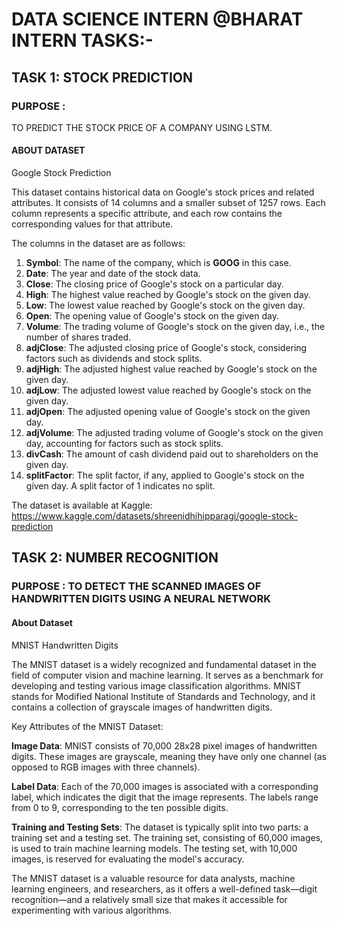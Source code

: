 # DATA SCIENCE INTERN @BHARAT INTERN TASKS:-

## TASK 1: STOCK PREDICTION

### PURPOSE :
TO PREDICT THE STOCK PRICE OF A COMPANY USING LSTM.

#### ABOUT DATASET

Google Stock Prediction

This dataset contains historical data on Google's stock prices and related attributes. It consists of 14 columns and a smaller subset of 1257 rows. Each column represents a specific attribute, and each row contains the corresponding values for that attribute.

The columns in the dataset are as follows:

1. **Symbol**: The name of the company, which is **GOOG** in this case.
2. **Date**: The year and date of the stock data.
3. **Close**: The closing price of Google's stock on a particular day.
4. **High**: The highest value reached by Google's stock on the given day.
5. **Low**: The lowest value reached by Google's stock on the given day.
6. **Open**: The opening value of Google's stock on the given day.
7. **Volume**: The trading volume of Google's stock on the given day, i.e., the number of shares traded.
8. **adjClose**: The adjusted closing price of Google's stock, considering factors such as dividends and stock splits.
9. **adjHigh**: The adjusted highest value reached by Google's stock on the given day.
10. **adjLow**: The adjusted lowest value reached by Google's stock on the given day.
11. **adjOpen**: The adjusted opening value of Google's stock on the given day.
12. **adjVolume**: The adjusted trading volume of Google's stock on the given day, accounting for factors such as stock splits.
13. **divCash**: The amount of cash dividend paid out to shareholders on the given day.
14. **splitFactor**: The split factor, if any, applied to Google's stock on the given day. A split factor of 1 indicates no split.

The dataset is available at Kaggle: https://www.kaggle.com/datasets/shreenidhihipparagi/google-stock-prediction


## TASK 2: NUMBER RECOGNITION

### PURPOSE : TO DETECT THE SCANNED IMAGES OF HANDWRITTEN DIGITS USING A NEURAL NETWORK

#### About Dataset

MNIST Handwritten Digits

The MNIST dataset is a widely recognized and fundamental dataset in the field of computer vision and machine learning. It serves as a benchmark for developing and testing various image classification algorithms. MNIST stands for Modified National Institute of Standards and Technology, and it contains a collection of grayscale images of handwritten digits.

Key Attributes of the MNIST Dataset:

**Image Data**: MNIST consists of 70,000 28x28 pixel images of handwritten digits. These images are grayscale, meaning they have only one channel (as opposed to RGB images with three channels).

**Label Data**: Each of the 70,000 images is associated with a corresponding label, which indicates the digit that the image represents. The labels range from 0 to 9, corresponding to the ten possible digits.

**Training and Testing Sets**: The dataset is typically split into two parts: a training set and a testing set. The training set, consisting of 60,000 images, is used to train machine learning models. The testing set, with 10,000 images, is reserved for evaluating the model's accuracy.

The MNIST dataset is a valuable resource for data analysts, machine learning engineers, and researchers, as it offers a well-defined task—digit recognition—and a relatively small size that makes it accessible for experimenting with various algorithms.

